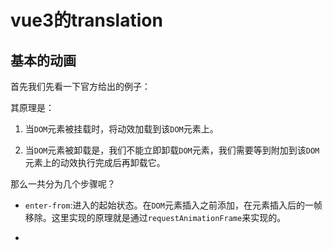 # vue3的translation

## 基本的动画

首先我们先看一下官方给出的例子：

<demo src="./demo/translation-1.vue" title="官方例子" desc="需要注意的是，我们`Translation`仅支持有一个根元素"></demo>

其原理是：

1. 当`DOM`元素被挂载时，将动效加载到该`DOM`元素上。

2. 当`DOM`元素被卸载是，我们不能立即卸载`DOM`元素，我们需要等到附加到该`DOM`元素上的动效执行完成后再卸载它。

 那么一共分为几个步骤呢？

 * `enter-from`:进入的起始状态。在`DOM`元素插入之前添加，在元素插入后的一帧移除。这里实现的原理就是通过`requestAnimationFrame`来实现的。

 * 